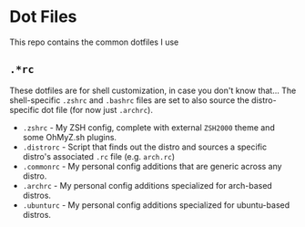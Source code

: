 # Dot Files

This repo contains the common dotfiles I use

## `.*rc`

These dotfiles are for shell customization, in case you don't know that... The shell-specific `.zshrc` and `.bashrc` files are set to also source the distro-specific dot file (for now just `.archrc`).

* `.zshrc` - My ZSH config, complete with external `ZSH2000` theme and some OhMyZ.sh plugins.
* `.distrorc` - Script that finds out the distro and sources a specific distro's associated `.rc` file (e.g. `arch.rc`)
* `.commonrc` - My personal config additions that are generic across any distro.
* `.archrc` - My personal config additions specialized for arch-based distros.
* `.ubunturc` - My personal config additions specialized for ubuntu-based distros.
